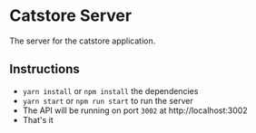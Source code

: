 # Catstore Server

The server for the catstore application.

## Instructions

- `yarn install` or `npm install` the dependencies
- `yarn start` or `npm run start` to run the server
- The API will be running on port `3002` at http://localhost:3002
- That's it